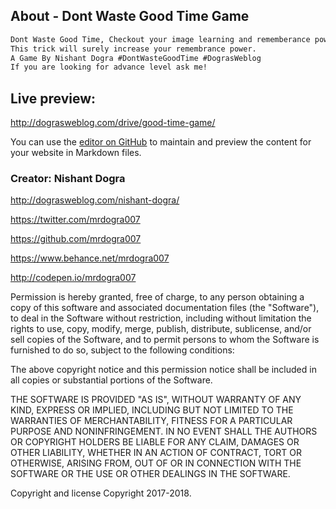 ## About - Dont Waste Good Time Game
```markdown
Dont Waste Good Time, Checkout your image learning and rememberance power with this game. 
This trick will surely increase your remembrance power. 
A Game By Nishant Dogra #DontWasteGoodTime #DograsWeblog
If you are looking for advance level ask me!
```

## Live preview:

http://dograsweblog.com/drive/good-time-game/

You can use the [editor on GitHub](https://github.com/mrdogra007/Good-Time-Game-By-Dogra/edit/master/README.md) to maintain and preview the content for your website in Markdown files.

### Creator: Nishant Dogra

http://dograsweblog.com/nishant-dogra/

https://twitter.com/mrdogra007

https://github.com/mrdogra007

https://www.behance.net/mrdogra007

http://codepen.io/mrdogra007

Permission is hereby granted, free of charge, to any person obtaining a copy of this software and associated documentation files (the "Software"), to deal in the Software without restriction, including without limitation the rights to use, copy, modify, merge, publish, distribute, sublicense, and/or sell copies of the Software, and to permit persons to whom the Software is furnished to do so, subject to the following conditions:

The above copyright notice and this permission notice shall be included in all copies or substantial portions of the Software.

THE SOFTWARE IS PROVIDED "AS IS", WITHOUT WARRANTY OF ANY KIND, EXPRESS OR IMPLIED, INCLUDING BUT NOT LIMITED TO THE WARRANTIES OF MERCHANTABILITY, FITNESS FOR A PARTICULAR PURPOSE AND NONINFRINGEMENT. IN NO EVENT SHALL THE AUTHORS OR COPYRIGHT HOLDERS BE LIABLE FOR ANY CLAIM, DAMAGES OR OTHER LIABILITY, WHETHER IN AN ACTION OF CONTRACT, TORT OR OTHERWISE, ARISING FROM, OUT OF OR IN CONNECTION WITH THE SOFTWARE OR THE USE OR OTHER DEALINGS IN THE SOFTWARE.

Copyright and license
Copyright 2017-2018. 

